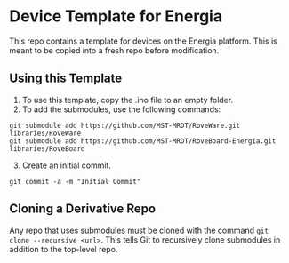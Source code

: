# Device Template for Energia
This repo contains a template for devices on the Energia platform. This is meant to be copied into a fresh repo before modification.

## Using this Template
1. To use this template, copy the .ino file to an empty folder.
2. To add the submodules, use the following commands:

  ```
git submodule add https://github.com/MST-MRDT/RoveWare.git libraries/RoveWare
git submodule add https://github.com/MST-MRDT/RoveBoard-Energia.git libraries/RoveBoard
```

3. Create an initial commit.

  ```
git commit -a -m "Initial Commit"
```

## Cloning a Derivative Repo
Any repo that uses submodules must be cloned with the command `git clone --recursive <url>`. This tells Git to recursively clone submodules in addition to the top-level repo.